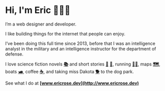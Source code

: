 # Hi, I'm Eric 💁🏻‍♂️

I’m a web designer and developer.

I like building things for the internet that people can enjoy.

I’ve been doing this full time since 2013, before that I was an intelligence analyst in the military and an intelligence instructor for the department of defense.

I love science fiction novels __[📚](http://www.thehugoawards.org/)__ and short stories __[📘](https://www.asimovs.com/)__ __[📕](https://www.analogsf.com/)__, running __[🏃‍♂️](https://www.nike.com/nrc-app)__, maps __[🗺️](https://www.reddit.com/r/MapPorn/)__, boats __[🛥️](https://twxuu.csb.app/boat.jpg)__, coffee __[☕](https://www.traderjoes.com/digin/tag/Coffee/)__, and taking miss Dakota __[🐕](https://twxuu.csb.app/dog.png)__ to the dog park.

See what I do at __[www.ericrose.dev](http://www.ericrose.dev)__

